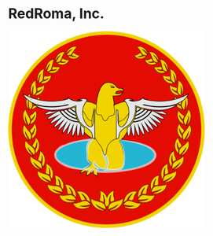 RedRoma, Inc.
==========================

[<img src="Assets/RedRoma-Logo.png" width="400">](https://redroma.tech/)
